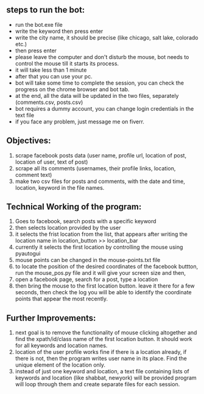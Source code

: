 steps to run the bot:
--------------------
- run the bot.exe file
- write the keyword then press enter
- write the city name, it should be precise (like chicago, salt lake, colorado etc.)
- then press enter
- please leave the computer and don't disturb the mouse, bot needs to control the mouse till it starts its process.
- it will take less than 1 minute
- after that you can use your pc.
- bot will take some time to complete the session, you can check the progress on the chrome browser and bot tab.
- at the end, all the data will be updated in the two files, separately (comments.csv, posts.csv)
- bot requires a dummy account, you can change login credentials in the text file
- if you face any problem, just message me on fiverr.

Objectives:
-----------

1) scrape facebook posts data (user name, profile url, location of post, location of user, text of post)
2) scrape all its comments (usernames, their profile links, location, comment text)
3) make two csv files for posts and comments, with the date and time, location, keyword in the file names.

Technical Working of the program:
--------------------------------
1) Goes to facebook, search posts with a specific keyword
2) then selects location provided by the user
3) it selects the frist location from the list, that appears after writing the 
   location name in location_button >> location_bar
5) currently it selects the first location by controlling the mouse using pyautogui
6) mouse points can be changed in the mouse-points.txt file
7) to locate the position of the desired coordinates of the facebook buttton, 
   run the mouse_pos.py file and it will give your screen size and then,
9) open a facebook page, search for a post, type a location
10) then bring the mouse to the first location button. 
    leave it there for a few seconds, then check the log you will be able to identify the 
    coordinate points that appear the most recently.
    
Further Improvements:
---------------------
1) next goal is to remove the functionality of mouse clicking altogether and find the xpath/id/class name of the 
    first location button. It should work for all keywords and location names.
2) location of the user profile works fine if there is a location already,
   if there is not, then the program writes user name in its place.
   Find the unique element of the location only.
3) instead of just one keyword and location, a text file containing lists of keywords and location (like shabbat, newyork) will be provided
   program will loop through them and create separate files for each session. 
